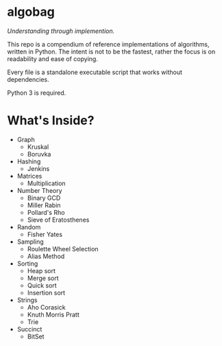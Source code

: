 # algobag

_Understanding through implemention._

This repo is a compendium of reference implementations of algorithms, written in Python. The intent is not to be the fastest, rather the focus is on readability and ease of copying.

Every file is a standalone executable script that works without dependencies.

Python 3 is required.

# What's Inside?

- Graph
    - Kruskal
    - Boruvka
- Hashing
    - Jenkins
- Matrices
    - Multiplication
- Number Theory
    - Binary GCD
    - Miller Rabin
    - Pollard's Rho
    - Sieve of Eratosthenes
- Random
    - Fisher Yates
- Sampling
    - Roulette Wheel Selection
    - Alias Method
- Sorting
    - Heap sort
    - Merge sort
    - Quick sort
    - Insertion sort
- Strings
    - Aho Corasick
    - Knuth Morris Pratt
    - Trie
- Succinct
    - BitSet

